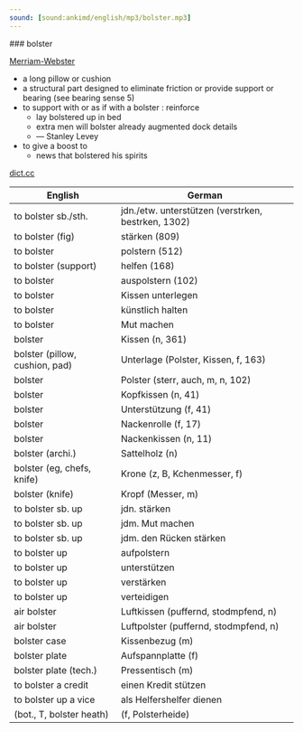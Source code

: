 ```yaml
---
sound: [sound:ankimd/english/mp3/bolster.mp3]
---
```


\### bolster

[Merriam-Webster](https://www.merriam-webster.com/dictionary/bolster)

- a long pillow or cushion
- a structural part designed to eliminate friction or provide support or bearing (see bearing sense 5)
- to support with or as if with a bolster : reinforce
    - lay bolstered up in bed
    - extra men will bolster already augmented dock details
    - — Stanley Levey
- to give a boost to
    - news that bolstered his spirits

[dict.cc](https://www.dict.cc/bolster)

| English        | German       |
| -------------- | ------------ |
| to bolster sb./sth. | jdn./etw. unterstützen (verstrken, bestrken, 1302) |
| to bolster (fig) | stärken (809) |
| to bolster | polstern (512) |
| to bolster (support) | helfen (168) |
| to bolster | auspolstern (102) |
| to bolster | Kissen unterlegen |
| to bolster | künstlich halten |
| to bolster | Mut machen |
| bolster | Kissen (n, 361) |
| bolster (pillow, cushion, pad) | Unterlage (Polster, Kissen, f, 163) |
| bolster | Polster (sterr, auch, m, n, 102) |
| bolster | Kopfkissen (n, 41) |
| bolster | Unterstützung (f, 41) |
| bolster | Nackenrolle (f, 17) |
| bolster | Nackenkissen (n, 11) |
| bolster (archi.) | Sattelholz (n) |
| bolster (eg, chefs, knife) | Krone (z, B, Kchenmesser, f) |
| bolster (knife) | Kropf (Messer, m) |
| to bolster sb. up | jdn. stärken |
| to bolster sb. up | jdm. Mut machen |
| to bolster sb. up | jdm. den Rücken stärken |
| to bolster up | aufpolstern |
| to bolster up | unterstützen |
| to bolster up | verstärken |
| to bolster up | verteidigen |
| air bolster | Luftkissen (puffernd, stodmpfend, n) |
| air bolster | Luftpolster (puffernd, stodmpfend, n) |
| bolster case | Kissenbezug (m) |
| bolster plate | Aufspannplatte (f) |
| bolster plate (tech.) | Pressentisch (m) |
| to bolster a credit | einen Kredit stützen |
| to bolster up a vice | als Helfershelfer dienen |
|  (bot., T, bolster heath) |  (f, Polsterheide) |
